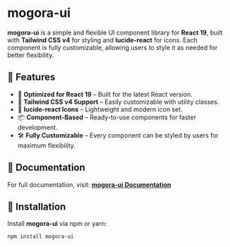 # mogora-ui

**mogora-ui** is a simple and flexible UI component library for **React 19**, built with **Tailwind CSS v4** for styling and **lucide-react** for icons. Each component is fully customizable, allowing users to style it as needed for better flexibility.

## 📌 Features

- 🚀 **Optimized for React 19** – Built for the latest React version.
- 🎨 **Tailwind CSS v4 Support** – Easily customizable with utility classes.
- 🔗 **lucide-react Icons** – Lightweight and modern icon set.
- 📦 **Component-Based** – Ready-to-use components for faster development.
- 🛠 **Fully Customizable** – Every component can be styled by users for maximum flexibility.

## 📖 Documentation

For full documentation, visit: **[mogora-ui Documentation](https://mogora-web.vercel.app)**

## 🚀 Installation

Install **mogora-ui** via npm or yarn:

```sh
npm install mogora-ui
```
